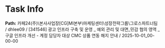 # Task Info

**Path:** 카페24(주)\본사사업장\[CG]MI본부\마케팅센터\성장전략그룹\그로스파트너팀 / dhlee09 / [341546] 광고 인프라 구축 및 운영 _ 예외 관리 및 대면_민감 협의 영역 _ 구글 인프라 개선 - 계정 담당자 대상 CMC 상품 연동 해지 안내 / 2025-10-01_00-00-00

